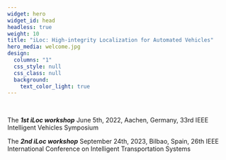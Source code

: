 ```yaml
---
widget: hero
widget_id: head
headless: true
weight: 10
title: "iLoc: High-integrity Localization for Automated Vehicles"
hero_media: welcome.jpg
design:
  columns: "1"
  css_style: null
  css_class: null
  background:
    text_color_light: true
---
```

<br>

The ***1st iLoc workshop*** June 5th, 2022, Aachen, Germany, 33rd IEEE Intelligent Vehicles Symposium

The ***2nd iLoc workshop*** September 24th, 2023, Bilbao, Spain, 26th IEEE International Conference on Intelligent Transportation Systems
